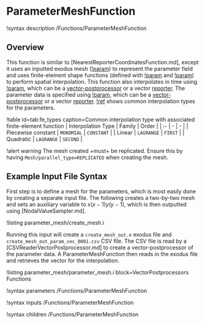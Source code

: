 # ParameterMeshFunction

!syntax description /Functions/ParameterMeshFunction

## Overview

This function is similar to [NearestReporterCoordinatesFunction.md], except it uses an inputted exodus mesh ([!param](/Functions/ParameterMeshFunction/exodus_mesh)) to represent the parameter field and uses finite-element shape functions (defined with [!param](/Functions/ParameterMeshFunction/family) and [!param](/Functions/ParameterMeshFunction/order)) to perform spatial interpolation. This function also interpolates in time using [!param](/Functions/ParameterMeshFunction/time_name), which can be a [vector-postprocessor](VectorPostprocessors/index.md) or a vector [reporter](Reporters/index.md). The parameter data is specified using [!param](/Functions/ParameterMeshFunction/parameter_name), which can be a [vector-postprocessor](VectorPostprocessors/index.md) or a vector [reporter](Reporters/index.md). [!ref](tab:fe_types) shows common interpolation types for the parameters.

!table id=tab:fe_types caption=Common interpolation type with associated finite-element function
| Interpolation Type | Family | Order |
| :- | - | - |
| Piecewise constant | `MONOMIAL` | `CONSTANT` |
| Linear | `LAGRANGE` | `FIRST` |
| Quadratic | `LAGRANGE` | `SECOND` |

!alert warning
The mesh created +must+ be replicated. Ensure this by having `Mesh/parallel_type=REPLICATED` when creating the mesh.

## Example Input File Syntax

First step is to define a mesh for the parameters, which is most easily done by creating a separate input file. The following creates a two-by-two mesh and sets an auxiliary variable to $x(x-1)y(y-1)$, which is then outputted using [NodalValueSampler.md].

!listing parameter_mesh/create_mesh.i

Running this input will create a `create_mesh_out.e` exodus file and `create_mesh_out_param_vec_0001.csv` CSV file. The CSV file is read by a [CSVReaderVectorPostprocessor.md] to create a vector-postprocessor of the parameter data. A ParameterMeshFunction then reads in the exodus file and retrieves the vector for the interpolation.

!listing parameter_mesh/parameter_mesh.i block=VectorPostprocessors Functions

!syntax parameters /Functions/ParameterMeshFunction

!syntax inputs /Functions/ParameterMeshFunction

!syntax children /Functions/ParameterMeshFunction
